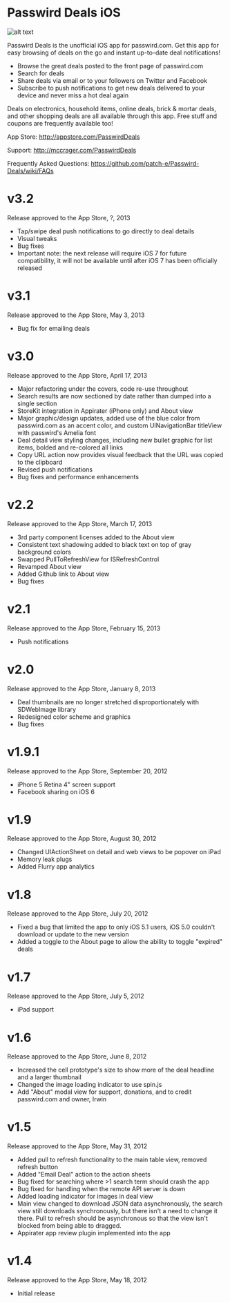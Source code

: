 Passwird Deals iOS
====

![alt text](https://github.com/patch-e/Passwird-Deals/blob/master/Resources/Images/App%20Store/icon@2x.png?raw=true "Passwird Deals App Icon")

Passwird Deals is the unofficial iOS app for passwird.com. Get this app for easy browsing of deals on the go and instant up-to-date deal notifications!

- Browse the great deals posted to the front page of passwird.com
- Search for deals
- Share deals via email or to your followers on Twitter and Facebook
- Subscribe to push notifications to get new deals delivered to your device and never miss a hot deal again

Deals on electronics, household items, online deals, brick & mortar deals, and other shopping deals are all available through this app. Free stuff and coupons are frequently available too!

App Store:
http://appstore.com/PasswirdDeals

Support:
http://mccrager.com/PasswirdDeals

Frequently Asked Questions:
https://github.com/patch-e/Passwird-Deals/wiki/FAQs


v3.2
====
Release approved to the App Store, ?, 2013
- Tap/swipe deal push notifications to go directly to deal details
- Visual tweaks
- Bug fixes
- Important note: the next release will require iOS 7 for future compatibility, it will not be available until after iOS 7 has been officially released


v3.1
====
Release approved to the App Store, May 3, 2013
- Bug fix for emailing deals


v3.0
====
Release approved to the App Store, April 17, 2013
- Major refactoring under the covers, code re-use throughout
- Search results are now sectioned by date rather than dumped into a single section
- StoreKit integration in Appirater (iPhone only) and About view
- Major graphic/design updates, added use of the blue color from passwird.com as an accent color, and custom UINavigationBar titleView with passwird's Amelia font
- Deal detail view styling changes, including new bullet graphic for list items, bolded and re-colored all links
- Copy URL action now provides visual feedback that the URL was copied to the clipboard
- Revised push notifications
- Bug fixes and performance enhancements


v2.2
====
Release approved to the App Store, March 17, 2013
- 3rd party component licenses added to the About view
- Consistent text shadowing added to black text on top of gray background colors
- Swapped PullToRefreshView for ISRefreshControl
- Revamped About view
- Added Github link to About view
- Bug fixes


v2.1
====
Release approved to the App Store, February 15, 2013
- Push notifications


v2.0
====
Release approved to the App Store, January 8, 2013
- Deal thumbnails are no longer stretched disproportionately with SDWebImage library
- Redesigned color scheme and graphics
- Bug fixes


v1.9.1
====
Release approved to the App Store, September 20, 2012
- iPhone 5 Retina 4" screen support
- Facebook sharing on iOS 6


v1.9
====
Release approved to the App Store, August 30, 2012
- Changed UIActionSheet on detail and web views to be popover on iPad
- Memory leak plugs
- Added Flurry app analytics


v1.8
====
Release approved to the App Store, July 20, 2012
- Fixed a bug that limited the app to only iOS 5.1 users, iOS 5.0 couldn't download or update to the new version
- Added a toggle to the About page to allow the ability to toggle "expired" deals


v1.7
====
Release approved to the App Store, July 5, 2012
- iPad support


v1.6
====
Release approved to the App Store, June 8, 2012
- Increased the cell prototype's size to show more of the deal headline and a larger thumbnail
- Changed the image loading indicator to use spin.js
- Add "About" modal view for support, donations, and to credit passwird.com and owner, Irwin


v1.5
====
Release approved to the App Store, May 31, 2012
- Added pull to refresh functionality to the main table view, removed refresh button
- Added "Email Deal" action to the action sheets
- Bug fixed for searching where >1 search term should crash the app
- Bug fixed for handling when the remote API server is down
- Added loading indicator for images in deal view
- Main view changed to download JSON data asynchronously, the search view still downloads synchronously, but there isn't a need to change it there. Pull to refresh should be asynchronous so that the view isn't blocked from being able to dragged.
- Appirater app review plugin implemented into the app


v1.4
====
Release approved to the App Store, May 18, 2012
- Initial release
